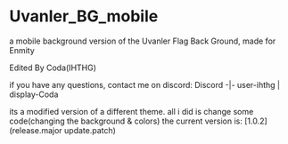# Uvanler_BG_mobile
a mobile background version of the Uvanler Flag Back Ground, made for Enmity

Edited By Coda(IHTHG)

if you have any questions, contact me on discord: 
Discord -|- user-ihthg | display-Coda

its a modified version of a different theme. all i did is change some code(changing the background & colors)
the current version is: [1.0.2] (release.major update.patch)
